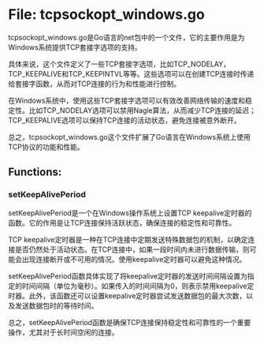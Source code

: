 # File: tcpsockopt_windows.go

tcpsockopt_windows.go是Go语言的net包中的一个文件，它的主要作用是为Windows系统提供TCP套接字选项的支持。

具体来说，这个文件定义了一些TCP套接字选项，比如TCP_NODELAY，TCP_KEEPALIVE和TCP_KEEPINTVL等等。这些选项可以在创建TCP连接时传递给套接字函数，从而对TCP连接的行为和性能进行控制。

在Windows系统中，使用这些TCP套接字选项可以有效改善网络传输的速度和稳定性。比如TCP_NODELAY选项可以禁用Nagle算法，从而减少TCP连接的延迟；TCP_KEEPALIVE选项可以保持TCP连接的活动状态，避免连接被意外断开。

总之，tcpsockopt_windows.go这个文件扩展了Go语言在Windows系统上使用TCP协议的功能和性能。

## Functions:

### setKeepAlivePeriod

setKeepAlivePeriod是一个在Windows操作系统上设置TCP keepalive定时器的函数。它的作用是让TCP连接保持活跃状态，确保连接的稳定性和可靠性。

TCP keepalive定时器是一种在TCP连接中定期发送特殊数据包的机制，以确定连接是否仍然处于活动状态。在TCP连接中，如果一段时间内未进行数据传输，则可能会出现连接断开或不可用的情况。使用keepalive定时器可以避免这种情况。

setKeepAlivePeriod函数具体实现了将keepalive定时器的发送时间间隔设置为指定的时间间隔（单位为毫秒）。如果传入的时间间隔为0，则表示禁用keepalive定时器。此外，该函数还可以设置keepalive定时器尝试发送数据包的最大次数，以及发送数据包时的等待时间。

总之，setKeepAlivePeriod函数是确保TCP连接保持稳定性和可靠性的一个重要操作，尤其对于长时间空闲的连接。



